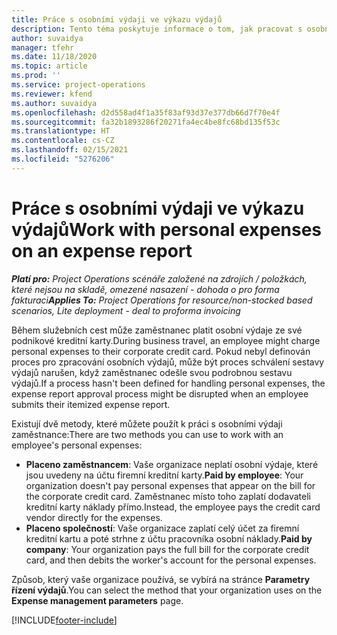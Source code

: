 ```yaml
---
title: Práce s osobními výdaji ve výkazu výdajů
description: Tento téma poskytuje informace o tom, jak pracovat s osobními výdaji vzniklým zaměstnancům při cestování za obchodními účely.
author: suvaidya
manager: tfehr
ms.date: 11/18/2020
ms.topic: article
ms.prod: ''
ms.service: project-operations
ms.reviewer: kfend
ms.author: suvaidya
ms.openlocfilehash: d2d558ad4f1a35f83af93d37e377db66d7f70e4f
ms.sourcegitcommit: fa32b1893286f20271fa4ec4be8fc68bd135f53c
ms.translationtype: HT
ms.contentlocale: cs-CZ
ms.lasthandoff: 02/15/2021
ms.locfileid: "5276206"
---
```

# <a name="work-with-personal-expenses-on-an-expense-report"></a><span data-ttu-id="332ae-103">Práce s osobními výdaji ve výkazu výdajů</span><span class="sxs-lookup"><span data-stu-id="332ae-103">Work with personal expenses on an expense report</span></span>

<span data-ttu-id="332ae-104">_**Platí pro:** Project Operations scénáře založené na zdrojích / položkách, které nejsou na skladě, omezené nasazení - dohoda o pro forma fakturaci_</span><span class="sxs-lookup"><span data-stu-id="332ae-104">_**Applies To:** Project Operations for resource/non-stocked based scenarios, Lite deployment - deal to proforma invoicing_</span></span>

<span data-ttu-id="332ae-105">Během služebních cest může zaměstnanec platit osobní výdaje ze své podnikové kreditní karty.</span><span class="sxs-lookup"><span data-stu-id="332ae-105">During business travel, an employee might charge personal expenses to their corporate credit card.</span></span> <span data-ttu-id="332ae-106">Pokud nebyl definován proces pro zpracování osobních výdajů, může být proces schválení sestavy výdajů narušen, když zaměstnanec odešle svou podrobnou sestavu výdajů.</span><span class="sxs-lookup"><span data-stu-id="332ae-106">If a process hasn't been defined for handling personal expenses, the expense report approval process might be disrupted when an employee submits their itemized expense report.</span></span>

<span data-ttu-id="332ae-107">Existují dvě metody, které můžete použít k práci s osobními výdaji zaměstnance:</span><span class="sxs-lookup"><span data-stu-id="332ae-107">There are two methods you can use to work with an employee's personal expenses:</span></span>

  - <span data-ttu-id="332ae-108">**Placeno zaměstnancem**: Vaše organizace neplatí osobní výdaje, které jsou uvedeny na účtu firemní kreditní karty.</span><span class="sxs-lookup"><span data-stu-id="332ae-108">**Paid by employee**: Your organization doesn't pay personal expenses that appear on the bill for the corporate credit card.</span></span> <span data-ttu-id="332ae-109">Zaměstnanec místo toho zaplatí dodavateli kreditní karty náklady přímo.</span><span class="sxs-lookup"><span data-stu-id="332ae-109">Instead, the employee pays the credit card vendor directly for the expenses.</span></span> 
  - <span data-ttu-id="332ae-110">**Placeno společností**: Vaše organizace zaplatí celý účet za firemní kreditní kartu a poté strhne z účtu pracovníka osobní náklady.</span><span class="sxs-lookup"><span data-stu-id="332ae-110">**Paid by company**: Your organization pays the full bill for the corporate credit card, and then debits the worker's account for the personal expenses.</span></span>

<span data-ttu-id="332ae-111">Způsob, který vaše organizace používá, se vybírá na stránce **Parametry řízení výdajů**.</span><span class="sxs-lookup"><span data-stu-id="332ae-111">You can select the method that your organization uses on the **Expense management parameters** page.</span></span>


[!INCLUDE[footer-include](../includes/footer-banner.md)]